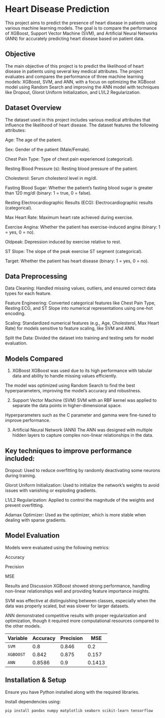 # Heart Disease Prediction
This project aims to predict the presence of heart disease in patients using various machine learning models. The goal is to compare the performance of XGBoost, Support Vector Machine (SVM), and Artificial Neural Networks (ANN) for accurately predicting heart disease based on patient data.

## Objective
The main objective of this project is to predict the likelihood of heart disease in patients using several key medical attributes. The project evaluates and compares the performance of three machine learning models: XGBoost, SVM, and ANN, with a focus on optimizing the XGBoost model using Random Search and improving the ANN model with techniques like Dropout, Glorot Uniform Initialization, and L1/L2 Regularization.

## Dataset Overview
The dataset used in this project includes various medical attributes that influence the likelihood of heart disease. The dataset features the following attributes:

Age: The age of the patient.

Sex: Gender of the patient (Male/Female).

Chest Pain Type: Type of chest pain experienced (categorical).

Resting Blood Pressure (s): Resting blood pressure of the patient.

Cholesterol: Serum cholesterol level in mg/dl.

Fasting Blood Sugar: Whether the patient’s fasting blood sugar is greater than 120 mg/dl (binary: 1 = true, 0 = false).

Resting Electrocardiographic Results (ECG): Electrocardiographic results (categorical).

Max Heart Rate: Maximum heart rate achieved during exercise.

Exercise Angina: Whether the patient has exercise-induced angina (binary: 1 = yes, 0 = no).

Oldpeak: Depression induced by exercise relative to rest.

ST Slope: The slope of the peak exercise ST segment (categorical).

Target: Whether the patient has heart disease (binary: 1 = yes, 0 = no).

## Data Preprocessing
Data Cleaning: Handled missing values, outliers, and ensured correct data types for each feature.

Feature Engineering: Converted categorical features like Chest Pain Type, Resting ECG, and ST Slope into numerical representations using one-hot encoding.

Scaling: Standardized numerical features (e.g., Age, Cholesterol, Max Heart Rate) for models sensitive to feature scaling, like SVM and ANN.

Split the Data: Divided the dataset into training and testing sets for model evaluation.

## Models Compared
1. XGBoost
XGBoost was used due to its high performance with tabular data and ability to handle missing values efficiently.

The model was optimized using Random Search to find the best hyperparameters, improving the model’s accuracy and robustness.

2. Support Vector Machine (SVM)
SVM with an RBF kernel was applied to separate the data points in higher-dimensional space.

Hyperparameters such as the C parameter and gamma were fine-tuned to improve performance.

3. Artificial Neural Network (ANN)
The ANN was designed with multiple hidden layers to capture complex non-linear relationships in the data.

## Key techniques to improve performance included:

Dropout: Used to reduce overfitting by randomly deactivating some neurons during training.

Glorot Uniform Initialization: Used to initialize the network’s weights to avoid issues with vanishing or exploding gradients.

L1/L2 Regularization: Applied to control the magnitude of the weights and prevent overfitting.

Adamax Optimizer: Used as the optimizer, which is more stable when dealing with sparse gradients.

## Model Evaluation
Models were evaluated using the following metrics:

Accuracy

Precision 

MSE

Results and Discussion
XGBoost showed strong performance, handling non-linear relationships well and providing feature importance insights.

SVM was effective at distinguishing between classes, especially when the data was properly scaled, but was slower for larger datasets.

ANN demonstrated competitive results with proper regularization and optimization, though it required more computational resources compared to the other models.

| Variable       | Accuracy | Precision | MSE |
|----------------|--------------------|----------------|----------------|
| `SVM`         | 0.8                  | 0.846          | 0.2         |
| `XGBOOST`| 0.842         | 0.875            | 0.157  |
| `ANN`  | 0.8586          | 0.9      | 0.1413     |


## Installation & Setup

Ensure you have Python installed along with the required libraries.

Install dependencies using:

```bash
pip install pandas numpy matplotlib seaborn scikit-learn tensorflow
